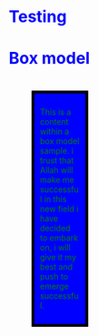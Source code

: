 # Testing 
<!DOCTYPE HTML>
<html>
<head> 
<meta charset="utf-8">
<title> box model </title>
<style>
* {box-sizing: border-box;}
h1 {color: blue;}
body{ backgroundcolor: grey;}
#box{  width: 100;
       padding: 10px;
       border: 5px solid black;
       margin: 40px;
    background-color: blue;}
p { color: green; } 
</style>
</head>
  
<body> 
<h1> Box model </h1>
 <div id="box"> <p> This is a content within a box model sample. i trust that Allah will make me successful in this new field i have decided to embark on, i will give it my best and push to emerge successful.</p>
 </div>
</body>
</html>
